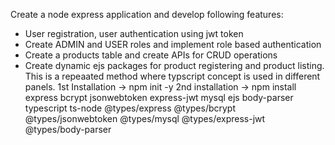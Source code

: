 Create a node express application and develop following features:
-	User registration, user authentication using jwt token
-	Create ADMIN and USER roles and implement role based authentication
-	Create a products table and create APIs for CRUD operations
-	Create dynamic ejs packages for product registering and product listing.
This is a repeaated method where typscript concept is used in different panels.
1st Installation -> npm init -y
2nd installation -> npm install express bcrypt jsonwebtoken express-jwt mysql ejs body-parser typescript ts-node @types/express @types/bcrypt @types/jsonwebtoken @types/mysql @types/express-jwt @types/body-parser

